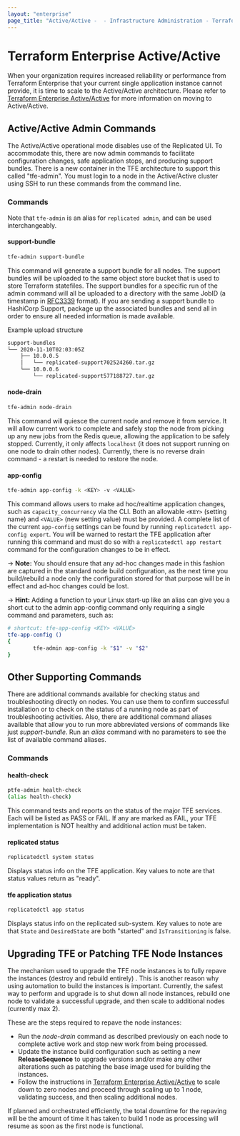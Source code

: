 ```yaml
---
layout: "enterprise"
page_title: "Active/Active -  - Infrastructure Administration - Terraform Enterprise"
---
```


# Terraform Enterprise Active/Active

When your organization requires increased reliability or performance from Terraform Enterprise that your current single application instance cannot provide, it is time to scale to the Active/Active architecture. Please refer to  [Terraform Enterprise Active/Active](https://www.terraform.io/docs/enterprise/install/active-active.html) for more information on moving to Active/Active.

## Active/Active Admin Commands

The Active/Active operational mode disables use of the Replicated UI.  To accommodate this, there are now admin commands to facilitate configuration changes, safe application stops, and producing support bundles. There is a new container in the TFE architecture to support this called "tfe-admin". You must login to a node in the Active/Active cluster using SSH to run these commands from the command line.

### Commands

Note that `tfe-admin` is an alias for `replicated admin`, and can be used interchangeably.

#### support-bundle

```bash
tfe-admin support-bundle
```

This command will generate a support bundle for all nodes. The support bundles will be uploaded to the same object store bucket that is used to store Terraform statefiles. The support bundles for a specific run of the admin command will all be uploaded to a directory with the same JobID (a timestamp in [RFC3339](https://tools.ietf.org/html/rfc3339) format). If you are sending a support bundle to HashiCorp Support, package up the associated bundles and send all in order to ensure all needed information is made available.

Example upload structure

```bash
support-bundles
└── 2020-11-10T02:03:05Z
    ├── 10.0.0.5
    │   └── replicated-support702524260.tar.gz
    └── 10.0.0.6
        └── replicated-support577188727.tar.gz
```


#### node-drain

```bash
tfe-admin node-drain 
```

This command will quiesce the current node and remove it from service. It will allow current work to complete and safely stop the node from picking up any new jobs from the Redis queue, allowing the application to be safely stopped. Currently, it only affects `localhost` (it does not support running on one node to drain other nodes). Currently, there is no reverse drain command - a restart is needed to restore the node.


####  app-config

```bash
tfe-admin app-config -k <KEY> -v <VALUE>
```

This command allows users to make ad hoc/realtime application changes, such as `capacity_concurrency` via the CLI. Both an allowable `<KEY>` (setting name) and `<VALUE>` (new setting value) must be provided. A complete list of the current `app-config` settings can be found by running `replicatedctl app-config export`. You will be warned to restart the TFE application after running this command and must do so with a `replicatedctl app restart` command for the configuration changes to be in effect.

-> **Note:** You should ensure that any ad-hoc changes made in this fashion are captured in the standard node build configuration, as the next time you build/rebuild a node only the configuration stored for that purpose will be in effect and ad-hoc changes could be lost.

-> **Hint:** Adding a function to your Linux start-up like an alias can give you a short cut to the admin app-config command only requiring a single command and parameters, such as:

```bash
# shortcut: tfe-app-config <KEY> <VALUE>
tfe-app-config ()
{
        tfe-admin app-config -k "$1" -v "$2"
}
```

## Other Supporting Commands

There are additional commands available for checking status and troubleshooting directly on nodes. You can use them to confirm successful installation or to check on the status of a running node as part of troubleshooting activities.  Also, there are additional command aliases available that allow you to run more abbreviated versions of commands like just _support-bundle_. Run an _alias_ command with no parameters to see the list of available command aliases.

### Commands

#### health-check

```bash
ptfe-admin health-check
(alias health-check)

```

This command tests and reports on the status of the major TFE services. Each will be listed as PASS or FAIL. If any are marked as FAIL, your TFE implementation is NOT healthy and additional action must be taken.


#### replicated status

```bash
replicatedctl system status

```

Displays status info on the TFE application. Key values to note are that status values return as "ready".


#### tfe application status

```bash
replicatedctl app status

```

Displays status info on the replicated sub-system. Key values to note are that `State` and `DesiredState` are both "started" and `IsTransitioning` is false.

## Upgrading TFE or Patching TFE Node Instances

The mechanism used to upgrade the TFE node instances is to fully repave the instances (destroy and rebuild entirely)
. This is another reason why using automation to build the instances is important. Currently, the safest way to perform and upgrade is to shut down all node instances, rebuild one node to validate a successful upgrade, and then scale to additional nodes (currently max 2).

These are the steps required to repave the node instances:

*   Run the _node-drain_ command as described previously on each node to complete active work and stop new work from being processed.
*   Update the instance build configuration such as setting a new **ReleaseSequence** to upgrade versions and/or make any other alterations such as patching the base image used for building the instances.
*   Follow the instructions in [Terraform Enterprise Active/Active](https://www.terraform.io/docs/enterprise/install/active-active.html) to scale down to zero nodes and proceed through scaling up to 1 node, validating success, and then scaling additional nodes.

If planned and orchestrated efficiently, the total downtime for the repaving will be the amount of time it has taken to build 1 node as processing will resume as soon as the first node is functional.
